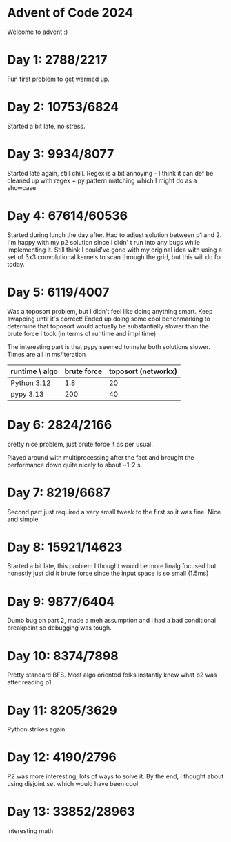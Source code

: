 # Advent of Code 2024

Welcome to advent :)

# Day 1: 2788/2217

Fun first problem to get warmed up.

# Day 2: 10753/6824

Started a bit late, no stress.

# Day 3: 9934/8077

Started late again, still chill. Regex is a bit annoying - I think it can def be cleaned up with regex + py pattern
matching which I might do as a showcase

# Day 4: 67614/60536

Started during lunch the day after. Had to adjust solution between p1 and 2. I'm happy with my p2 solution since i didn'
t run into any bugs while implementing it. Still think I could've gone with my original idea with using a set of 3x3
convolutional kernels to scan through the grid, but this will do for today.

# Day 5: 6119/4007

Was a toposort problem, but I didn't feel like doing anything smart. Keep swapping until it's correct!
Ended up doing some cool benchmarking to determine that toposort would actually be substantially slower than the brute
force I took (in terms of runtime and impl time)

The interesting part is that pypy seemed to make both solutions slower.
Times are all in ms/iteration

| runtime \ algo | brute force | toposort (networkx) |
|----------------|-------------|---------------------|
| Python 3.12    | 1.8         | 20                  |
| pypy 3.13      | 200         | 40                  |

# Day 6: 2824/2166

pretty nice problem, just brute force it as per usual.

Played around with multiprocessing after the fact and brought the performance down quite nicely to about ~1-2 s.

# Day 7: 8219/6687

Second part just required a very small tweak to the first so it was fine. Nice and simple

# Day 8: 15921/14623

Started a bit late, this problem I thought would be more linalg focused but honestly just did it brute force since the
input space is so small (1.5ms)

# Day 9: 9877/6404

Dumb bug on part 2, made a meh assumption and i had a bad conditional breakpoint so debugging was tough.

# Day 10: 8374/7898

Pretty standard BFS. Most algo oriented folks instantly knew what p2 was after reading p1

# Day 11: 8205/3629

Python strikes again

# Day 12: 4190/2796

P2 was more interesting, lots of ways to solve it. By the end, I thought about using disjoint set which would have been
cool

# Day 13: 33852/28963
interesting math
